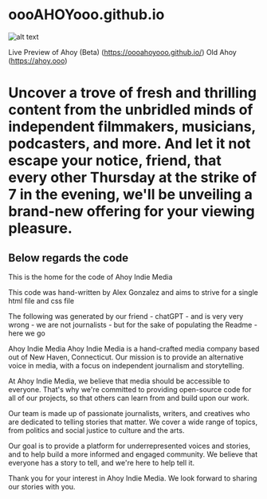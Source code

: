 # oooAHOYooo.github.io

![alt text](https://oooahoyooo.github.io/assets/u_ahoy23.png)

Live Preview of Ahoy (Beta) (https://oooahoyooo.github.io/)
Old Ahoy (https://ahoy.ooo)

# Uncover a trove of fresh and thrilling content from the unbridled minds of independent filmmakers, musicians, podcasters, and more. And let it not escape your notice, friend, that every other Thursday at the strike of 7 in the evening, we'll be unveiling a brand-new offering for your viewing pleasure.

## Below regards the code 


This is the home for the code of Ahoy Indie Media

This code was hand-written by Alex Gonzalez and aims to strive for a single html file and css file 


The following was generated by our friend - chatGPT - and is very very wrong - we are not journalists - but for the sake of populating the Readme - here we go

Ahoy Indie Media
Ahoy Indie Media is a hand-crafted media company based out of New Haven, Connecticut. Our mission is to provide an alternative voice in media, with a focus on independent journalism and storytelling.

At Ahoy Indie Media, we believe that media should be accessible to everyone. That's why we're committed to providing open-source code for all of our projects, so that others can learn from and build upon our work.

Our team is made up of passionate journalists, writers, and creatives who are dedicated to telling stories that matter. We cover a wide range of topics, from politics and social justice to culture and the arts.

Our goal is to provide a platform for underrepresented voices and stories, and to help build a more informed and engaged community. We believe that everyone has a story to tell, and we're here to help tell it.

Thank you for your interest in Ahoy Indie Media. We look forward to sharing our stories with you.




